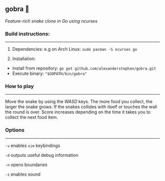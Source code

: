 ## gobra 🐍 

*Feature-rich snake clone in Go using ncurses*

### Build instructions: 

---

1. Dependencies: e.g on Arch Linux: ``sudo pacman -S ncurses go``

2. Installation:

+ Install from repository: ``go get github.com/alexanderstephan/gobra.git``
+ Execute binary: ``"$GOPATH/bin/gobra"``

### How to play

---

Move the snake by using the *WASD* keys. The more food you collect, the larger the snake grows. If the snakes collides with itself or touches the wall the round is over. Score increases depending on the time it takes you to collect the next food item. 

### Options

---

``-v`` enables `vim` keybindings

``-d`` outputs useful debug information

``-n`` opens boundaries

``-s`` enables sound
